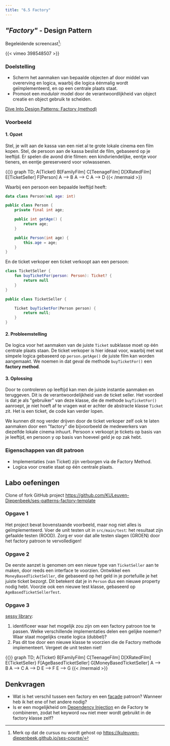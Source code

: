 ```yaml
---
title: "6.5 Factory"
---
```


## _"Factory"_ - Design Pattern

Begeleidende screencast[^host]:

[^host]: Merk op dat de cursus nu wordt gehost op https://kuleuven-diepenbeek.github.io/ses-course/

{{< vimeo 398548507 >}}

### Doelstelling

- Scherm het aanmaken van bepaalde objecten af door middel van overerving en logica, waarbij die logica éénmalig wordt geïmplementeerd, en op een centrale plaats staat.
- Promoot een _modulair_ model door de verantwoordlijkheid van object creatie en object gebruik te scheiden.

[Dive Into Design Patterns: Factory (method)](https://sourcemaking.com/design_patterns/factory_method)

### Voorbeeld

#### 1. Opzet

Stel, je wilt aan de kassa van een niet al te grote lokale cinema een film kopen. Stel, de persoon aan de kassa beslist de film, gebaseerd op je leeftijd. Er spelen die avond drie filmen: een kindvriendelijke, eentje voor tieners, en eentje gereserveerd voor volwassenen.

{{<mermaid>}}
graph TD;
A{Ticket}
B[FamilyFilm]
C[TeenageFilm]
D[XRatedFilm]
E[TicketSeller]
F[Person]
A --> B
A --> C
A --> D
{{< /mermaid >}}

Waarbij een persoon een bepaalde leeftijd heeft:

<div class="devselect">

```kt
data class Person(val age: int)
```

```java
public class Person {
    private final int age;

    public int getAge() {
        return age;
    }

    public Person(int age) {
        this.age = age;
    }
}
```

</div>

En de ticket verkoper een ticket verkoopt aan een persoon:

<div class="devselect">

```kt
class TicketSeller {
    fun buyTicketFor(person: Person): Ticket? {
        return null
    }
}
```

```java
public class TicketSeller {

    Ticket buyTicketFor(Person person) {
        return null;
    }
}
```

</div>

#### 2. Probleemstelling

De logica voor het aanmaken van de juiste `Ticket` subklasse moet op één centrale plaats staan. De ticket verkoper is hier ideaal voor, waarbij met wat simpele logica gebaseerd op `person.getAge()` de juiste film kan worden aangemaakt. We noemen in dat geval de methode `buyTicketFor()` een **factory method**.

#### 3. Oplossing

Door te controleren op leeftijd kan men de juiste instantie aanmaken en teruggeven. Dit is de verantwoordelijkheid van de ticket seller. Het voordeel is dat je als "gebruiker" van deze klasse, die de methode `buyTicketFor()` aanroept, je niet hoeft af te vragen wat er achter de abstracte klasse `Ticket` zit. Het is een ticket, de code kan verder lopen.

We kunnen dit nog verder drijven door de ticket verkoper zelf ook te laten aanmaken door een "factory" die bijvoorbeeld de medewerkers van diezelfde lokale cinema inhuurt. Persoon x verkoopt je tickets op basis van je leeftijd, en persoon y op basis van hoeveel geld je op zak hebt.

### Eigenschappen van dit patroon

- Implementaties (van Ticket) zijn verborgen via de Factory Method.
- Logica voor creatie staat op één centrale plaats.

## <a name="oef"></a>Labo oefeningen

Clone of fork <i class='fab fa-github'></i> GitHub project https://github.com/KULeuven-Diepenbeek/ses-patterns-factory-template

### Opgave 1

Het project bevat bovenstaande voorbeeld, maar nog niet alles is geïmplementeerd. Voer de unit testen uit in `src/main/test`: het resultaat zijn gefaalde testen (ROOD). Zorg er voor dat alle testen slagen (GROEN) door het factory patroon te vervolledigen!

### Opgave 2

De eerste aanzet is genomen om een nieuw type van `TicketSeller` aan te maken, door reeds een interface te voorzien. Ontwikkel een `MoneyBasedTicketSeller`, die gebaseerd op het geld in je portefuille je het juiste ticket bezorgt. Dit betekent dat je in `Person` dus een nieuwe property nodig hebt. Voorzie ook een nieuwe test klasse, gebaseerd op `AgeBasedTicketSellerTest`.

### Opgave 3

[sessy library](/extra/sessy):

1. identificeer waar het mogelijk zou zijn om een factory patroon toe te passen. Welke verschillende implementaties delen een gelijke noemer? Waar staat mogelijks creatie logica (dubbel)?
2. Pas dit toe door een nieuwe klasse te voorzien die de Factory methode implementeert. Vergeet de unit testen niet!

{{<mermaid>}}
graph TD;
A{Ticket}
B[FamilyFilm]
C[TeenageFilm]
D[XRatedFilm]
E{TicketSeller}
F[AgeBasedTicketSeller]
G[MoneyBasedTicketSeller]
A --> B
A --> C
A --> D
E --> F
E --> G
{{< /mermaid >}}

## Denkvragen

- Wat is het verschil tussen een factory en een [facade](/patterns/facade) patroon? Wanneer heb ik het ene of het andere nodig?
- Is er een mogelijkheid om [Dependency Injection](/patterns/di) en de Factory te combineren, zodat het keyword `new` niet meer wordt gebruikt in de factory klasse zelf?
